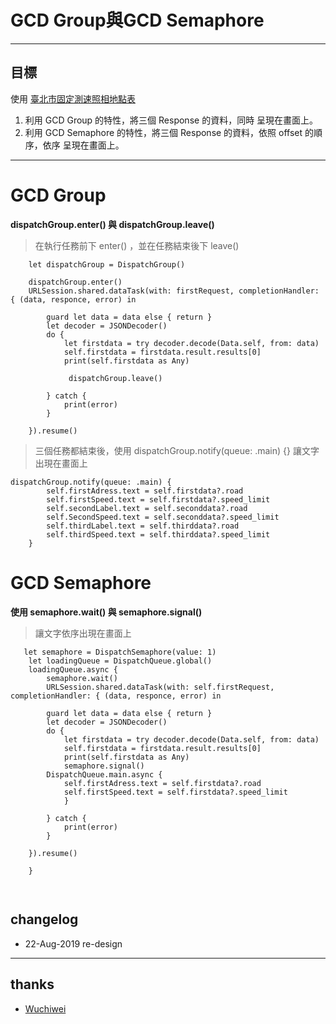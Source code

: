 # GCD Group與GCD Semaphore 

----
## 目標
使用 [臺北市固定測速照相地點表 ](https://data.taipei/#/dataset/detail?id=745b8808-061f-4f5b-9a62-da1590c049a9)

> 
1. 利用 GCD Group 的特性，將三個 Response 的資料，同時 呈現在畫面上。
2. 利用 GCD Semaphore 的特性，將三個 Response 的資料，依照 offset 的順序，依序 呈現在畫面上。

----
## 
# GCD Group

**dispatchGroup.enter() 與 dispatchGroup.leave()**

> 在執行任務前下 enter() ，並在任務結束後下 leave()

        let dispatchGroup = DispatchGroup()
        
        dispatchGroup.enter()
        URLSession.shared.dataTask(with: firstRequest, completionHandler: { (data, responce, error) in
            
            guard let data = data else { return }
            let decoder = JSONDecoder()
            do {
                let firstdata = try decoder.decode(Data.self, from: data)
                self.firstdata = firstdata.result.results[0]
                print(self.firstdata as Any)
                
                 dispatchGroup.leave()
          
            } catch {
                print(error)
            }
            
        }).resume()
        
> 三個任務都結束後，使用 dispatchGroup.notify(queue: .main) {} 讓文字出現在畫面上

    dispatchGroup.notify(queue: .main) {
            self.firstAdress.text = self.firstdata?.road
            self.firstSpeed.text = self.firstdata?.speed_limit
            self.secondLabel.text = self.seconddata?.road
            self.SecondSpeed.text = self.seconddata?.speed_limit
            self.thirdLabel.text = self.thirddata?.road
            self.thirdSpeed.text = self.thirddata?.speed_limit
        }
        
# GCD Semaphore 

**使用 semaphore.wait() 與 semaphore.signal()**

>讓文字依序出現在畫面上
        
       let semaphore = DispatchSemaphore(value: 1)
        let loadingQueue = DispatchQueue.global()
        loadingQueue.async {
            semaphore.wait()
            URLSession.shared.dataTask(with: self.firstRequest, completionHandler: { (data, responce, error) in
            
            guard let data = data else { return }
            let decoder = JSONDecoder()
            do {
                let firstdata = try decoder.decode(Data.self, from: data)
                self.firstdata = firstdata.result.results[0]
                print(self.firstdata as Any)
                semaphore.signal()
            DispatchQueue.main.async {
                self.firstAdress.text = self.firstdata?.road
                self.firstSpeed.text = self.firstdata?.speed_limit
                }
               
            } catch {
                print(error)
            }
            
        }).resume()
            
        }
        
![]()
----
## changelog
* 22-Aug-2019 re-design

----
## thanks
* [ Wuchiwei](https://github.com/Wuchiwei/iOS/tree/master/GC)

